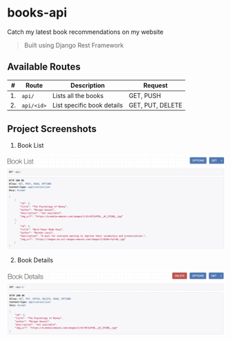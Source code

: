 # books-api

Catch my latest book recommendations on my website

> Built using Django Rest Framework

## Available Routes

| #  | Route  | Description  | Request |
|---|---|---| ---|
| 1.  | `api/`  |  Lists all the books | GET, PUSH|
| 2.  | `api/<id>`  | List specific book details  | GET, PUT, DELETE |

## Project Screenshots

1. Book List

![Book List](./books/assets/Screenshot%202022-06-13%20at%2007.45.09.png)

2. Book Details

![Book Details](./books/assets/Screenshot%202022-06-13%20at%2007.45.35.png)
